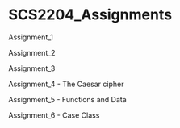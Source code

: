# SCS2204_Assignments

Assignment_1

Assignment_2

Assignment_3 

Assignment_4 - The Caesar cipher

Assignment_5 - Functions and Data

Assignment_6 - Case Class
